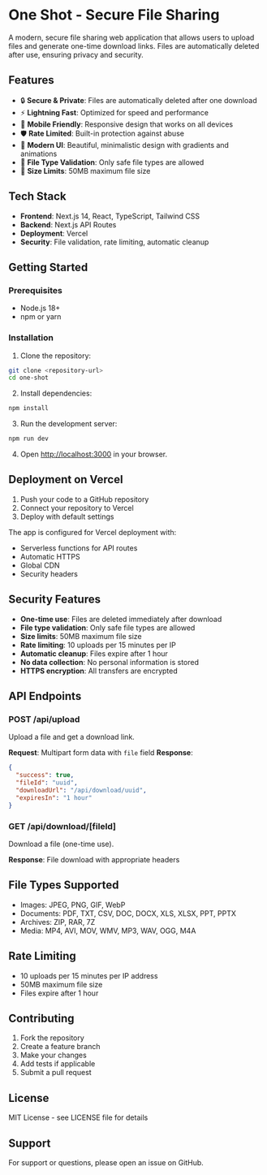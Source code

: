 # One Shot - Secure File Sharing

A modern, secure file sharing web application that allows users to upload files and generate one-time download links. Files are automatically deleted after use, ensuring privacy and security.

## Features

- 🔒 **Secure & Private**: Files are automatically deleted after one download
- ⚡ **Lightning Fast**: Optimized for speed and performance
- 📱 **Mobile Friendly**: Responsive design that works on all devices
- 🛡️ **Rate Limited**: Built-in protection against abuse
- 🎨 **Modern UI**: Beautiful, minimalistic design with gradients and animations
- 🔐 **File Type Validation**: Only safe file types are allowed
- 📏 **Size Limits**: 50MB maximum file size

## Tech Stack

- **Frontend**: Next.js 14, React, TypeScript, Tailwind CSS
- **Backend**: Next.js API Routes
- **Deployment**: Vercel
- **Security**: File validation, rate limiting, automatic cleanup

## Getting Started

### Prerequisites

- Node.js 18+ 
- npm or yarn

### Installation

1. Clone the repository:
```bash
git clone <repository-url>
cd one-shot
```

2. Install dependencies:
```bash
npm install
```

3. Run the development server:
```bash
npm run dev
```

4. Open [http://localhost:3000](http://localhost:3000) in your browser.

## Deployment on Vercel

1. Push your code to a GitHub repository
2. Connect your repository to Vercel
3. Deploy with default settings

The app is configured for Vercel deployment with:
- Serverless functions for API routes
- Automatic HTTPS
- Global CDN
- Security headers

## Security Features

- **One-time use**: Files are deleted immediately after download
- **File type validation**: Only safe file types are allowed
- **Size limits**: 50MB maximum file size
- **Rate limiting**: 10 uploads per 15 minutes per IP
- **Automatic cleanup**: Files expire after 1 hour
- **No data collection**: No personal information is stored
- **HTTPS encryption**: All transfers are encrypted

## API Endpoints

### POST /api/upload
Upload a file and get a download link.

**Request**: Multipart form data with `file` field
**Response**: 
```json
{
  "success": true,
  "fileId": "uuid",
  "downloadUrl": "/api/download/uuid",
  "expiresIn": "1 hour"
}
```

### GET /api/download/[fileId]
Download a file (one-time use).

**Response**: File download with appropriate headers

## File Types Supported

- Images: JPEG, PNG, GIF, WebP
- Documents: PDF, TXT, CSV, DOC, DOCX, XLS, XLSX, PPT, PPTX
- Archives: ZIP, RAR, 7Z
- Media: MP4, AVI, MOV, WMV, MP3, WAV, OGG, M4A

## Rate Limiting

- 10 uploads per 15 minutes per IP address
- 50MB maximum file size
- Files expire after 1 hour

## Contributing

1. Fork the repository
2. Create a feature branch
3. Make your changes
4. Add tests if applicable
5. Submit a pull request

## License

MIT License - see LICENSE file for details

## Support

For support or questions, please open an issue on GitHub.
